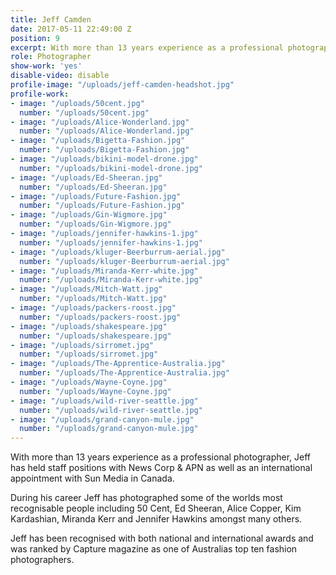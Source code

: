 ```yaml
---
title: Jeff Camden
date: 2017-05-11 22:49:00 Z
position: 9
excerpt: With more than 13 years experience as a professional photographer,
role: Photographer
show-work: 'yes'
disable-video: disable
profile-image: "/uploads/jeff-camden-headshot.jpg"
profile-work:
- image: "/uploads/50cent.jpg"
  number: "/uploads/50cent.jpg"
- image: "/uploads/Alice-Wonderland.jpg"
  number: "/uploads/Alice-Wonderland.jpg"
- image: "/uploads/Bigetta-Fashion.jpg"
  number: "/uploads/Bigetta-Fashion.jpg"
- image: "/uploads/bikini-model-drone.jpg"
  number: "/uploads/bikini-model-drone.jpg"
- image: "/uploads/Ed-Sheeran.jpg"
  number: "/uploads/Ed-Sheeran.jpg"
- image: "/uploads/Future-Fashion.jpg"
  number: "/uploads/Future-Fashion.jpg"
- image: "/uploads/Gin-Wigmore.jpg"
  number: "/uploads/Gin-Wigmore.jpg"
- image: "/uploads/jennifer-hawkins-1.jpg"
  number: "/uploads/jennifer-hawkins-1.jpg"
- image: "/uploads/kluger-Beerburrum-aerial.jpg"
  number: "/uploads/kluger-Beerburrum-aerial.jpg"
- image: "/uploads/Miranda-Kerr-white.jpg"
  number: "/uploads/Miranda-Kerr-white.jpg"
- image: "/uploads/Mitch-Watt.jpg"
  number: "/uploads/Mitch-Watt.jpg"
- image: "/uploads/packers-roost.jpg"
  number: "/uploads/packers-roost.jpg"
- image: "/uploads/shakespeare.jpg"
  number: "/uploads/shakespeare.jpg"
- image: "/uploads/sirromet.jpg"
  number: "/uploads/sirromet.jpg"
- image: "/uploads/The-Apprentice-Australia.jpg"
  number: "/uploads/The-Apprentice-Australia.jpg"
- image: "/uploads/Wayne-Coyne.jpg"
  number: "/uploads/Wayne-Coyne.jpg"
- image: "/uploads/wild-river-seattle.jpg"
  number: "/uploads/wild-river-seattle.jpg"
- image: "/uploads/grand-canyon-mule.jpg"
  number: "/uploads/grand-canyon-mule.jpg"
---
```


With more than 13 years experience as a professional photographer, Jeff has held staff positions with News Corp & APN as well as an international appointment with Sun Media in Canada.

During his career Jeff has photographed some of the worlds most recognisable people including 50 Cent, Ed Sheeran, Alice Copper, Kim Kardashian, Miranda Kerr and Jennifer Hawkins amongst many others. 

Jeff has been recognised with both national and international awards and was ranked by Capture magazine as one of Australias top ten fashion photographers. 
